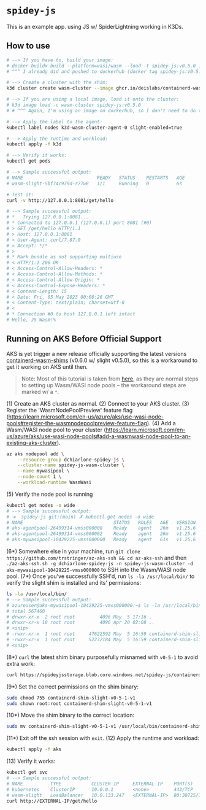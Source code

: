 # `spidey-js`

This is an example app. using JS w/ SpiderLightning working in K3Ds.

## How to use

```bash
# --> If you have to, build your image:
# docker buildx build --platform=wasi/wasm --load -t spidey-js:v0.5.0 .
# ^^^ I already did and pushed to dockerhub (docker tag spidey-js:v0.5.0 danstaken/spidey-js:v0.5.0 && docker push danstaken/spidey-js:v0.5.0), so my workload.yaml uses that.

# --> Create a cluster with the shim:
k3d cluster create wasm-cluster --image ghcr.io/deislabs/containerd-wasm-shims/examples/k3d:v0.6.0 -p "8081:80@loadbalancer" --agents 1

# --> If you are using a local image, load it onto the cluster:
# k3d image load -c wasm-cluster spidey-js:v0.5.0
# # ^^^ Again, I'm using an image on dockerhub, so I don't need to do this.

# --> Apply the label to the agent:
kubectl label nodes k3d-wasm-cluster-agent-0 slight-enabled=true

# --> Apply the runtime and workload:
kubectl apply -f k3d

# --> Verify it works:
kubectl get pods

# --> Sample successful output:
# NAME                           READY   STATUS    RESTARTS   AGE
# wasm-slight-5bf74c979d-r77w8   1/1     Running   0          6s

# Test it:
curl -v http://127.0.0.1:8081/get/hello

# --> Sample successful output:
# *   Trying 127.0.0.1:8081...
# * Connected to 127.0.0.1 (127.0.0.1) port 8081 (#0)
# > GET /get/hello HTTP/1.1
# > Host: 127.0.0.1:8081
# > User-Agent: curl/7.87.0
# > Accept: */*
# > 
# * Mark bundle as not supporting multiuse
# < HTTP/1.1 200 OK
# < Access-Control-Allow-Headers: *
# < Access-Control-Allow-Methods: *
# < Access-Control-Allow-Origin: *
# < Access-Control-Expose-Headers: *
# < Content-Length: 15
# < Date: Fri, 05 May 2023 00:00:26 GMT
# < Content-Type: text/plain; charset=utf-8
# < 
# * Connection #0 to host 127.0.0.1 left intact
# Hello, JS Wasm!% 
```

## Running on AKS Before Official Support

AKS is yet trigger a new release officially supporting the latest versions [containerd-wasm-shims](https://github.com/deislabs/containerd-wasm-shims) (v0.6.0 w/ slight v0.5.0), so this is a workaround to get it working on AKS until then.

> Note: Most of this tutorial is taken from [here](https://learn.microsoft.com/en-us/azure/aks/use-wasi-node-pools), as they are normal steps to setting up Wasm/WASI node pools – the workaround steps are marked w/ a `*`.

(1) Create an AKS cluster as normal.
(2) Connect to your AKS cluster.
(3) Register the 'WasmNodePoolPreview' feature flag (https://learn.microsoft.com/en-us/azure/aks/use-wasi-node-pools#register-the-wasmnodepoolpreview-feature-flag).
(4) Add a Wasm/WASI node pool to your cluster (https://learn.microsoft.com/en-us/azure/aks/use-wasi-node-pools#add-a-wasmwasi-node-pool-to-an-existing-aks-cluster).
```bash
az aks nodepool add \
    --resource-group dchiarlone-spidey-js \
    --cluster-name spidey-js-wasm-cluster \
    --name mywasipool \
    --node-count 1 \
    --workload-runtime WasmWasi
```
(5) Verify the node pool is running 
```bash
kubectl get nodes -o wide
# --> Sample successful output:
# ➜  spidey-js git:(main) ✗ kubectl get nodes -o wide
# NAME                                 STATUS   ROLES   AGE   VERSION   INTERNAL-IP   EXTERNAL-IP   OS-IMAGE             KERNEL-VERSION      CONTAINER-RUNTIME
# aks-agentpool-26499314-vmss000000    Ready    agent   26m   v1.25.6   10.224.0.4    <none>        Ubuntu 22.04.2 LTS   5.15.0-1036-azure   containerd://1.6.18+azure-1
# aks-agentpool-26499314-vmss000002    Ready    agent   26m   v1.25.6   10.224.0.5    <none>        Ubuntu 22.04.2 LTS   5.15.0-1036-azure   containerd://1.6.18+azure-1
# aks-mywasipool-10429225-vmss000000   Ready    agent   61s   v1.25.6   10.224.0.6    <none>        Ubuntu 22.04.2 LTS   5.15.0-1036-azure   containerd://1.6.18+azure-1
```
(6\*) Somewhere else in your machine, run `git clone https://github.com/trstringer/az-aks-ssh && cd az-aks-ssh` and then `./az-aks-ssh.sh -g dchiarlone-spidey-js -n spidey-js-wasm-cluster -d aks-mywasipool-10429225-vmss000000` to SSH into the Wasm/WASI node pool.
(7\*) Once you've successfully SSH'd, run `ls -la /usr/local/bin/` to verify the slight shim is installed and its' permissions:
```bash
ls -la /usr/local/bin/
# --> Sample successful output:
# azureuser@aks-mywasipool-10429225-vmss000000:~$ ls -la /usr/local/bin/
# total 567460
# drwxr-xr-x  2 root root         4096 May  5 17:16 .
# drwxr-xr-x 10 root root         4096 Apr 20 02:08 ..
# <snip>
# -rwxr-xr-x  1 root root     47622592 May  5 16:59 containerd-shim-slight-v0-3-0-v1
# -rwxr-xr-x  1 root root     52232184 May  5 16:59 containerd-shim-slight-v0-5-1-v1
# <snip>
```
(8\*) `curl` the latest shim binary purposefully misnamed with `v0-5-1` to avoid extra work:
```bash
curl https://spideyjsstorage.blob.core.windows.net/spidey-js/containerd-shim-slight-v0-5-1-v1 --output containerd-shim-slight-v0-5-1-v1
```
(9\*) Set the correct permissions on the shim binary:
```bash
sudo chmod 755 containerd-shim-slight-v0-5-1-v1
sudo chown root:root containerd-shim-slight-v0-5-1-v1
```
(10\*) Move the shim binary to the correct location:
```bash
sudo mv containerd-shim-slight-v0-5-1-v1 /usr/local/bin/containerd-shim-slight-v0-5-1-v1
```
(11\*) Exit off the ssh session with `exit`. 
(12) Apply the runtime and workload:
```bash
kubectl apply -f aks
```
(13) Verify it works:
```bash
kubectl get svc
# --> Sample successful output:
# NAME          TYPE           CLUSTER-IP     EXTERNAL-IP    PORT(S)        AGE
# kubernetes    ClusterIP      10.0.0.1       <none>         443/TCP        10m
# wasm-slight   LoadBalancer   10.0.133.247   <EXTERNAL-IP>  80:30725/TCP   2m47s
curl http://EXTERNAL-IP/get/hello
```


